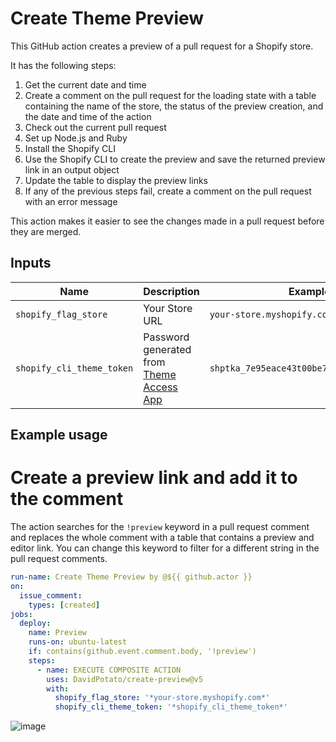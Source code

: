 # Create Theme Preview

This GitHub action creates a preview of a pull request for a Shopify store. 

It has the following steps:

1. Get the current date and time
2. Create a comment on the pull request for the loading state with a table containing the name of the store, the status of the preview creation, and the date and time of the action
3. Check out the current pull request
4. Set up Node.js and Ruby
5. Install the Shopify CLI
6. Use the Shopify CLI to create the preview and save the returned preview link in an output object
7. Update the table to display the preview links
8. If any of the previous steps fail, create a comment on the pull request with an error message

This action makes it easier to see the changes made in a pull request before they are merged.

## Inputs
| Name | Description | Example |
| ---- | ----------- | ------- |
| `shopify_flag_store` | Your Store URL | `your-store.myshopify.com` | 
| `shopify_cli_theme_token` | Password generated from [Theme Access App](https://shopify.dev/themes/tools/theme-access) | `shptka_7e95eace43t00be7f9f8612325212805` |


## Example usage

# Create a preview link and add it to the comment
The action searches for the `!preview` keyword in a pull request comment and replaces the whole comment with a table that contains a preview and editor link. You can change this keyword to filter for a different string in the pull request comments.

```yaml
run-name: Create Theme Preview by @${{ github.actor }}
on:
  issue_comment:      
    types: [created]    
jobs:                   
  deploy:
    name: Preview
    runs-on: ubuntu-latest
    if: contains(github.event.comment.body, '!preview')
    steps:
      - name: EXECUTE COMPOSITE ACTION
        uses: DavidPotato/create-preview@v5
        with:
          shopify_flag_store: '*your-store.myshopify.com*'
          shopify_cli_theme_token: '*shopify_cli_theme_token*'
```

![image](https://user-images.githubusercontent.com/77160493/206173320-c68ae50a-5afa-48d7-bb70-690612cd1d58.png)
